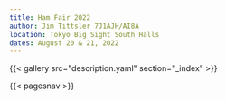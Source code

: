 ```yaml
---
title: Ham Fair 2022
author: Jim Tittsler 7J1AJH/AI8A
location: Tokyo Big Sight South Halls
dates: August 20 & 21, 2022
---
```


{{< gallery src="description.yaml" section="_index" >}}

{{< pagesnav >}}
